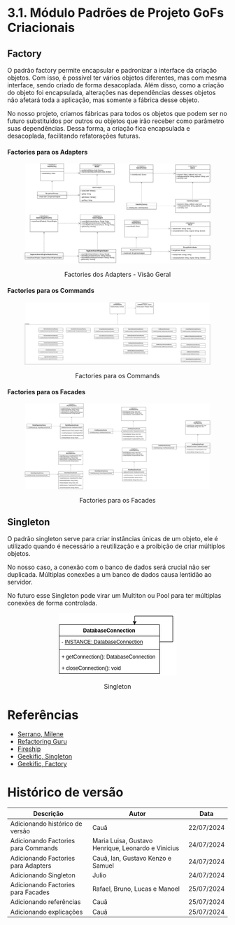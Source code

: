 # 3.1. Módulo Padrões de Projeto GoFs Criacionais

## Factory

O padrão factory permite encapsular e padronizar a interface da criação objetos.
Com isso, é possível ter vários objetos diferentes, mas com mesma interface,
sendo criado de forma desacoplada. Além disso, como a criação do objeto foi
encapsulada, alterações nas dependências desses objetos não afetará toda a aplicação, mas somente a fábrica desse objeto.

No nosso projeto, criamos fábricas para todos os objetos que podem ser no futuro
substituídos por outros ou objetos que irão receber como parâmetro suas 
dependências. Dessa forma, a criação fica encapsulada e desacoplada, facilitando
refatorações futuras.

<!-- tabs:start -->

#### **Factories para os Adapters**
<figure align="center">

  ![brainstorm](../assets/gofsCriacionais/AdaptersFactories.png)
  <figcaption>Factories dos Adapters - Visão Geral</figcaption>
</figure>

#### **Factories para os Commands**
<figure align="center">

  ![brainstorm](../assets/gofsCriacionais/CommandsFactories.png)
  <figcaption>Factories para os Commands</figcaption>
</figure>

#### **Factories para os Facades**
<figure align="center">

  ![brainstorm](../assets/gofsCriacionais/FacadesFactories.png) 
  <figcaption>Factories para os Facades</figcaption>
</figure>
<!-- tabs:end -->

## Singleton

O padrão singleton serve para criar instâncias únicas de um objeto, ele é
utilizado quando é necessário a reutilização e a proibição de criar múltiplos
objetos.

No nosso caso, a conexão com o banco de dados será crucial não ser duplicada.
Múltiplas conexões a um banco de dados causa lentidão ao servidor.

No futuro esse Singleton pode virar um Multiton ou Pool para ter múltiplas conexões de forma controlada.

<figure align="center">

  ![brainstorm](../assets/gofsCriacionais/Singleton.png) 
  <figcaption>Singleton</figcaption>
</figure>

# Referências
- [Serrano, Milene](https://arquivos.unb.br/arquivos/20242520620d033079810403788c8e690/Arquitetura_e_Desenho_de_Software_-_Aula_GoFs_Criacionais_-_Profa._Milene.pdf)
- [Refactoring Guru](https://refactoring.guru/pt-br/design-patterns/creational-patterns)
- [Fireship](https://youtu.be/tv-_1er1mWI?si=9QQtWoqDZMSPgbMH)
- [Geekific, Singleton](https://www.youtube.com/watch?v=tSZn4wkBIu8&list=PLlsmxlJgn1HJpa28yHzkBmUY-Ty71ZUGc&index=2)
- [Geekific, Factory](https://www.youtube.com/watch?v=EdFq_JIThqM&list=PLlsmxlJgn1HJpa28yHzkBmUY-Ty71ZUGc&index=3)

# Histórico de versão

| Descrição                           | Autor                                              | Data       |
| ----------------------------------- | -------------------------------------------------- | ---------- |
| Adicionando histórico de versão     | Cauã                                               | 22/07/2024 |
| Adicionando Factories para Commands | Maria Luisa, Gustavo Henrique, Leonardo e Vinicius | 24/07/2024 |
| Adicionando Factories para Adapters | Cauã, Ian, Gustavo Kenzo e Samuel                  | 24/07/2024 |
| Adicionando Singleton               | Julio                                              | 24/07/2024 |
| Adicionando Factories para Facades  | Rafael, Bruno, Lucas e Manoel                      | 25/07/2024 |
| Adicionando referências             | Cauã                                               | 25/07/2024 |
| Adicionando explicações             | Cauã                                               | 25/07/2024 |
